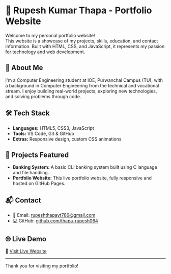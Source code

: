 # 💼 Rupesh Kumar Thapa - Portfolio Website

Welcome to my personal portfolio website!  
This website is a showcase of my projects, skills, education, and contact information. Built with HTML, CSS, and JavaScript, it represents my passion for technology and web development.

## 🚀 About Me

I'm a Computer Engineering student at IOE, Purwanchal Campus (TU), with a background in Computer Engineering from the technical and vocational stream. I enjoy building real-world projects, exploring new technologies, and solving problems through code.

## 🛠️ Tech Stack

- **Languages:** HTML5, CSS3, JavaScript  
- **Tools:** VS Code, Git & GitHub  
- **Extras:** Responsive design, custom CSS animations  

## 📁 Projects Featured

- **Banking System:** A basic CLI banking system built using C language and file handling.  
- **Portfolio Website:** This live portfolio website, fully responsive and hosted on GitHub Pages.

## 📬 Contact

- 📧 Email: rupeshthapayt786@gmail.com  
- 💻 GitHub: [github.com/thapa-rupesh064](https://github.com/thapa-rupesh064)

## 🌐 Live Demo

🔗 [Visit Live Website](https://thapa-rupesh064.github.io/My-Portfolio/)

---

Thank you for visiting my portfolio!
